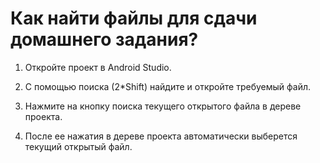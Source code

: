 # Как найти файлы для сдачи домашнего задания?

1. Откройте проект в Android Studio.

2. С помощью поиска (2*Shift) найдите и откройте требуемый файл.

3. Нажмите на кнопку поиска текущего открытого файла в дереве проекта.

4. После ее нажатия в дереве проекта автоматически выберется текущий открытый файл.



